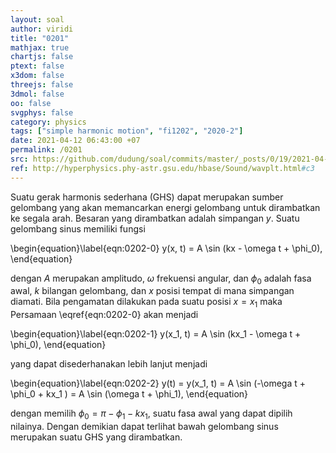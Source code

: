 ```yaml
---
layout: soal
author: viridi
title: "0201"
mathjax: true
chartjs: false
ptext: false
x3dom: false
threejs: false
3dmol: false
oo: false
svgphys: false
category: physics
tags: ["simple harmonic motion", "fi1202", "2020-2"]
date: 2021-04-12 06:43:00 +07
permalink: /0201
src: https://github.com/dudung/soal/commits/master/_posts/0/19/2021-04-12-simple-harmonic-motion-1.md
ref: http://hyperphysics.phy-astr.gsu.edu/hbase/Sound/wavplt.html#c3
---
```

Suatu gerak harmonis sederhana (GHS) dapat merupakan sumber gelombang yang akan memancarkan energi gelombang untuk dirambatkan ke segala arah. Besaran yang dirambatkan adalah simpangan $y$. Suatu gelombang sinus memiliki fungsi

\begin{equation}\label{eqn:0202-0}
y(x, t) = A \sin (kx - \omega t + \phi_0),
\end{equation}

dengan $A$ merupakan amplitudo, $\omega$ frekuensi angular, dan $\phi_0$ adalah fasa awal, $k$ bilangan gelombang, dan $x$ posisi tempat di mana simpangan diamati. Bila pengamatan dilakukan pada suatu posisi $x = x_1$ maka Persamaan \eqref{eqn:0202-0} akan menjadi

\begin{equation}\label{eqn:0202-1}
y(x_1, t) = A \sin (kx_1 - \omega t + \phi_0),
\end{equation}

yang dapat disederhanakan lebih lanjut menjadi

\begin{equation}\label{eqn:0202-2}
y(t) = y(x_1, t) = A \sin (-\omega t + \phi_0 + kx_1 ) = A \sin (\omega t + \phi_1),
\end{equation}

dengan memilih $\phi_0 = \pi - \phi_1 - kx_1$, suatu fasa awal yang dapat dipilih nilainya. Dengan demikian dapat terlihat bawah gelombang sinus merupakan suatu GHS yang dirambatkan.
